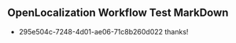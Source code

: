 ## OpenLocalization Workflow Test MarkDown
* 295e504c-7248-4d01-ae06-71c8b260d022 thanks!

<!--HONumber=Aug16_HO3-->


